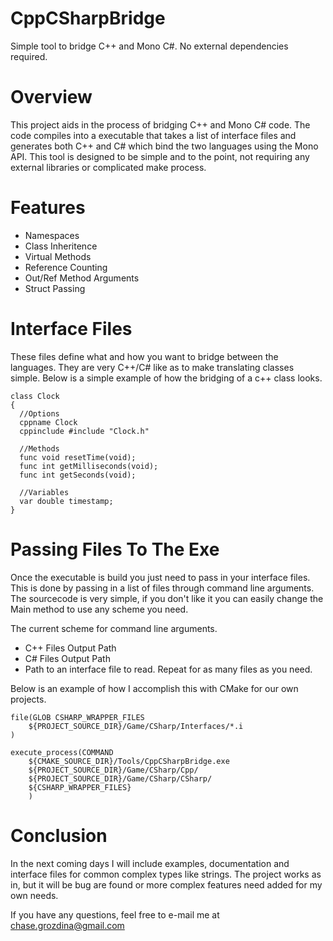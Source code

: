 # CppCSharpBridge
Simple tool to bridge C++ and Mono C#.  No external dependencies required.

# Overview

This project aids in the process of bridging C++ and Mono C# code.  The code compiles into a executable that takes a list of interface files and generates both C++ and C# which bind the two languages using the Mono API.  This tool is designed to be simple and to the point, not requiring any external libraries or complicated make process.

# Features

* Namespaces
* Class Inheritence
* Virtual Methods
* Reference Counting
* Out/Ref Method Arguments
* Struct Passing

# Interface Files

These files define what and how you want to bridge between the languages.  They are very C++/C# like as to make translating classes simple. Below is a simple example of how the bridging of a c++ class looks.

```
class Clock
{
  //Options
  cppname Clock
  cppinclude #include "Clock.h"

  //Methods
  func void resetTime(void);
  func int getMilliseconds(void);
  func int getSeconds(void);

  //Variables
  var double timestamp;
}
```

# Passing Files To The Exe

Once the executable is build you just need to pass in your interface files.  This is done by passing in a list of files through command
line arguments.  The sourcecode is very simple, if you don't like it you can easily change the Main method to use any scheme you need.

The current scheme for command line arguments.
* C++ Files Output Path
* C# Files Output Path
* Path to an interface file to read.  Repeat for as many files as you need.

Below is an example of how I accomplish this with CMake for our own projects.

```
file(GLOB CSHARP_WRAPPER_FILES
	${PROJECT_SOURCE_DIR}/Game/CSharp/Interfaces/*.i
)

execute_process(COMMAND
	${CMAKE_SOURCE_DIR}/Tools/CppCSharpBridge.exe
	${PROJECT_SOURCE_DIR}/Game/CSharp/Cpp/
	${PROJECT_SOURCE_DIR}/Game/CSharp/CSharp/
	${CSHARP_WRAPPER_FILES}
	)
```
  
 # Conclusion
 
 In the next coming days I will include examples, documentation and interface files for common complex types like strings.  The project works as in, but it will be bug are found or more complex features need added for my own needs.
 
 If you have any questions, feel free to e-mail me at chase.grozdina@gmail.com
